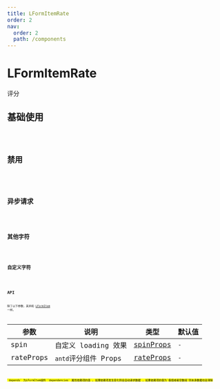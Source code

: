 ```yaml
---
title: LFormItemRate
order: 2
nav:
  order: 2
  path: /components
---
```


# LFormItemRate

评分

## 基础使用

<code src='./demos/Demo1.tsx'>

## 禁用

<code src='./demos/Demo2.tsx'>

## 异步请求

<code src='./demos/Demo3.tsx'>

## 其他字符

<code src='./demos/Demo4.tsx'>

## 自定义字符

<code src='./demos/Demo5.tsx'>

## API

除了以下参数，其余和 [LFormItem](/components/form-item) 一样。

| 参数 | 说明 | 类型 | 默认值 |
| --- | --- | --- | --- |
| spin | 自定义 loading 效果 | [spinProps](https://4x.ant.design/components/spin-cn/#API) | `-` |
| rateProps | `antd`评分组件 Props | [rateProps](https://4x.ant.design/components/rate-cn/#API) | `-` |

<mark>
`depends` 为LFormItem组件 `dependencies` 属性依赖项的值 , 如果依赖项发生变化则会自动请求数据 , 如果依赖项的值为`假值或者空数组`则本身数据也会清除
<mark/>
